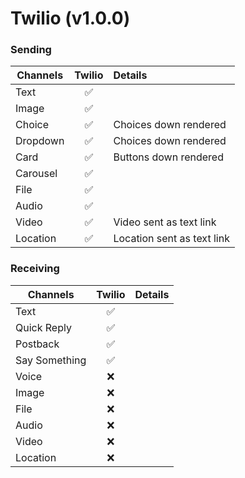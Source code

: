 # Twilio (v1.0.0)

### Sending

| Channels | Twilio | Details                    |
| -------- | :----: | :------------------------- |
| Text     |   ✅   |                            |
| Image    |   ✅   |                            |
| Choice   |   ✅   | Choices down rendered      |
| Dropdown |   ✅   | Choices down rendered      |
| Card     |   ✅   | Buttons down rendered      |
| Carousel |   ✅   |                            |
| File     |   ✅   |                            |
| Audio    |   ✅   |                            |
| Video    |   ✅   | Video sent as text link    |
| Location |   ✅   | Location sent as text link |

### Receiving

| Channels      | Twilio | Details |
| ------------- | :----: | :------ |
| Text          |   ✅   |         |
| Quick Reply   |   ✅   |         |
| Postback      |   ✅   |         |
| Say Something |   ✅   |         |
| Voice         |   ❌   |         |
| Image         |   ❌   |         |
| File          |   ❌   |         |
| Audio         |   ❌   |         |
| Video         |   ❌   |         |
| Location      |   ❌   |         |
